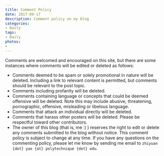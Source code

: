 ```yaml
---
title: Comment Policy
date: 2017-09-17
description: Comment policy on my blog
categories:
- Daily
tags:
- Daily
photos:
- 
---
```


Comments are welcomed and encouraged on this site, but there are some instances where comments will be edited or deleted as follows:

- Comments deemed to be spam or solely promotional in nature will be deleted. Including a link to relevant content is permitted, but comments should be relevant to the post topic.
- Comments including profanity will be deleted.
- Comments containing language or concepts that could be deemed offensive will be deleted. Note this may include abusive, threatening, pornographic, offensive, misleading or libelous language.
- Comments that attack an individual directly will be deleted.
- Comments that harass other posters will be deleted. Please be respectful toward other contributors.
- The owner of this blog (that is, me :) ) reserves the right to edit or delete any comments submitted to the blog without notice. This comment policy is subject to change at any time. If you have any questions on the commenting policy, please let me know by sending me email to `zhiyuan {dot} yao {at} polytechnique {dot} edu`.